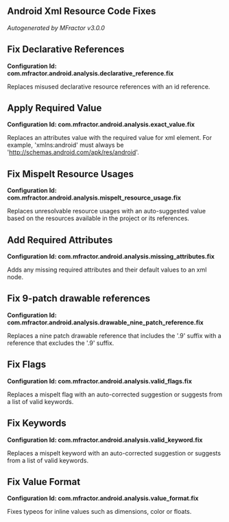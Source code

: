 ## Android Xml Resource Code Fixes
*Autogenerated by MFractor v3.0.0*
## Fix Declarative References

**Configuration Id: com.mfractor.android.analysis.declarative_reference.fix**

Replaces misused declarative resource references with an id reference.

## Apply Required Value

**Configuration Id: com.mfractor.android.analysis.exact_value.fix**

Replaces an attributes value with the required value for xml element. For example, 'xmlns:android' must always be 'http://schemas.android.com/apk/res/android'.

## Fix Mispelt Resource Usages

**Configuration Id: com.mfractor.android.analysis.mispelt_resource_usage.fix**

Replaces unresolvable resource usages with an auto-suggested value based on the resources available in the project or its references.

## Add Required Attributes

**Configuration Id: com.mfractor.android.analysis.missing_attributes.fix**

Adds any missing required attributes and their default values to an xml node.

## Fix 9-patch drawable references

**Configuration Id: com.mfractor.android.analysis.drawable_nine_patch_reference.fix**

Replaces a nine patch drawable reference that includes the '.9' suffix with a reference that excludes the '.9' suffix.

## Fix Flags

**Configuration Id: com.mfractor.android.analysis.valid_flags.fix**

Replaces a mispelt flag with an auto-corrected suggestion or suggests from a list of valid keywords.

## Fix Keywords

**Configuration Id: com.mfractor.android.analysis.valid_keyword.fix**

Replaces a mispelt keyword with an auto-corrected suggestion or suggests from a list of valid keywords.

## Fix Value Format

**Configuration Id: com.mfractor.android.analysis.value_format.fix**

Fixes typeos for inline values such as dimensions, color or floats.

